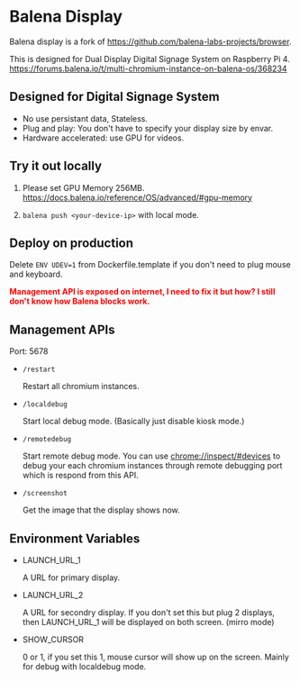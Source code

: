 # Balena Display

Balena display is a fork of https://github.com/balena-labs-projects/browser.

This is designed for Dual Display Digital Signage System on Raspberry Pi 4.
https://forums.balena.io/t/multi-chromium-instance-on-balena-os/368234

## Designed for Digital Signage System

- No use persistant data, Stateless.
- Plug and play: You don't have to specify your display size by envar.
- Hardware accelerated: use GPU for videos.

## Try it out locally

1. Please set GPU Memory 256MB.
   https://docs.balena.io/reference/OS/advanced/#gpu-memory

1. `balena push <your-device-ip>` with local mode.

## Deploy on production

Delete `ENV UDEV=1` from Dockerfile.template if you don't need to plug mouse and keyboard.

<b style='color:red'>Management API is exposed on internet, I need to fix it but how? I still don't know how Balena blocks work.</b>

## Management APIs

Port: 5678

- `/restart`

  Restart all chromium instances.

- `/localdebug`

  Start local debug mode. (Basically just disable kiosk mode.)

- `/remotedebug`

  Start remote debug mode. You can use <a href=chrome://inspect/#devices>chrome://inspect/#devices</a> to debug your each chromium instances through remote debugging port which is respond from this API.

- `/screenshot`

  Get the image that the display shows now.

## Environment Variables

- LAUNCH_URL_1

  A URL for primary display.

- LAUNCH_URL_2

  A URL for secondry display. If you don't set this but plug 2 displays, then LAUNCH_URL_1 will be displayed on both screen. (mirro mode)

- SHOW_CURSOR

  0 or 1, if you set this 1, mouse cursor will show up on the screen. Mainly for debug with localdebug mode.
